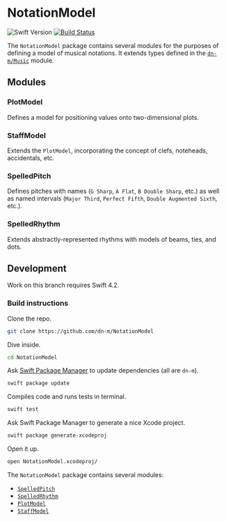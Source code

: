 # NotationModel

![Swift Version](https://img.shields.io/badge/Swift-4.2-brightgreen.svg)
[![Build Status](https://travis-ci.org/dn-m/NotationModel.svg?branch=master)](https://travis-ci.org/dn-m/NotationModel)

The `NotationModel` package contains several modules for the purposes of defining a model of musical notations. It extends types defined in the [`dn-m/Music`](https://github.com/dn-m/Music) module.

## Modules

### PlotModel

Defines a model for positioning values onto two-dimensional plots.

### StaffModel

Extends the `PlotModel`, incorporating the concept of clefs, noteheads, accidentals, etc.

### SpelledPitch

Defines pitches with names (`G Sharp`, `A Flat`, `B Double Sharp`, etc.) as well as named intervals (`Major Third`, `Perfect Fifth`, `Double Augmented Sixth`, etc.).

### SpelledRhythm

Extends abstractly-represented rhythms with models of beams, ties, and dots.

## Development

Work on this branch requires Swift 4.2.

### Build instructions

Clone the repo.

```Bash
git clone https://github.com/dn-m/NotationModel
```

Dive inside.

```Bash
cd NotationModel
```

Ask [Swift Package Manager](https://swift.org/package-manager/) to update dependencies (all are `dn-m`).

```Bash
swift package update
```

Compiles code and runs tests in terminal.

```Bash
swift test
```

Ask Swift Package Manager to generate a nice Xcode project.

```Bash
swift package generate-xcodeproj
```

Open it up.

```Bash
open NotationModel.xcodeproj/
```

The `NotationModel` package contains several modules:

- [`SpelledPitch`](https://github.com/dn-m/NotationModel/tree/master/Sources/SpelledPitch)
- [`SpelledRhythm`](https://github.com/dn-m/NotationModel/tree/master/Sources/SpelledRhythm)
- [`PlotModel`](https://github.com/dn-m/NotationModel/tree/master/Sources/PlotModel)
- [`StaffModel`](https://github.com/dn-m/NotationModel/tree/master/Sources/StaffModel)
